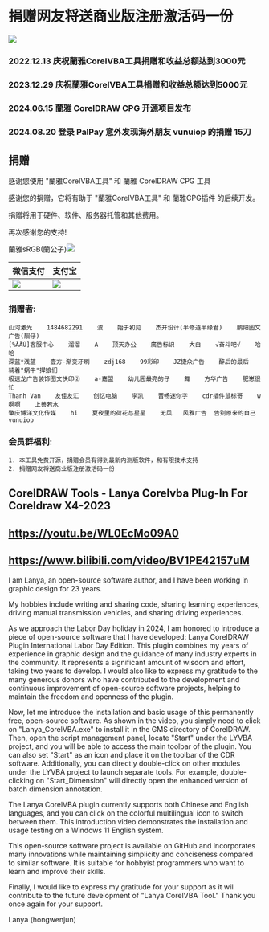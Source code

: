 # 捐赠网友将送商业版注册激活码一份
![](https://lyvba.com/wp-content/uploads/2023/12/vlog_lanya.jpg)
### 2022.12.13 庆祝蘭雅CorelVBA工具捐赠和收益总额达到3000元
### 2023.12.29 庆祝蘭雅CorelVBA工具捐赠和收益总额达到5000元
### 2024.06.15 蘭雅 CorelDRAW CPG 开源项目发布
### 2024.08.20 登录 PalPay 意外发现海外朋友 vunuiop 的捐赠 15刀
## 捐赠
感谢您使用 "蘭雅CorelVBA工具" 和 蘭雅 CorelDRAW CPG 工具

感谢您的捐赠，它将有助于 "蘭雅CorelVBA工具" 和 蘭雅CPG插件 的后续开发。

捐赠将用于硬件、软件、服务器托管和其他费用。

再次感谢您的支持!            

蘭雅sRGB(蘭公子)[![](https://raw.githubusercontent.com/hongwenjun/vps_setup/master/img/paypal.png)](https://paypal.me/sRGB18)

| 微信支付 | 支付宝 |
| ------- | ------- |
| ![](https://lyvba.com/donate/WXPay.png) | ![](https://lyvba.com/donate/AliPay.jpg) |

### 捐赠者:
```
山河激光    1484682291    波    始于初见    杰开设计(半修道半缘君)    鹏阳图文广告(靓仔)    
[%ĀĀÙ]客服中心    溜溜    A    顶天办公    廣告标识    大白    √奋斗吧√    哈哈  
深蓝*浅蓝    壹方-渐变牙刷    zdj168    99彩印    JZ捷众广告    醉后的最后    骑着"蜗牛"撵娘们    
极速龙广告装饰图文快印②    a-嘉盟    幼儿园最亮的仔    舞    方华广告    肥崽很忙    
Thanh Van    友佳友汇    创忆电脑    李凯    晋畅迷你字    cdr插件鼠标哥    w啊啊    上善若水    
肇庆博洋文化传媒    hi    夏夜里的荷花与星星    无风   风雅广告  告别原来的自己  vunuiop
```
### 会员群福利: 
```
1. 本工具免费开源，捐赠会员有得到最新内测版软件，和有限技术支持
2. 捐赠网友将送商业版注册激活码一份
```

## CorelDRAW Tools - Lanya Corelvba Plug-In For Coreldraw X4-2023

## https://youtu.be/WL0EcMo09A0

## https://www.bilibili.com/video/BV1PE42157uM


I am Lanya, an open-source software author, and I have been working in graphic design for 23 years.

My hobbies include writing and sharing code, sharing learning experiences, driving manual transmission vehicles, and sharing driving experiences.

As we approach the Labor Day holiday in 2024, I am honored to introduce a piece of open-source software that I have developed: Lanya CorelDRAW Plugin International Labor Day Edition. This plugin combines my years of experience in graphic design and the guidance of many industry experts in the community. It represents a significant amount of wisdom and effort, taking two years to develop. I would also like to express my gratitude to the many generous donors who have contributed to the development and continuous improvement of open-source software projects, helping to maintain the freedom and openness of the plugin.

Now, let me introduce the installation and basic usage of this permanently free, open-source software. As shown in the video, you simply need to click on "Lanya_CorelVBA.exe" to install it in the GMS directory of CorelDRAW. Then, open the script management panel, locate "Start" under the LYVBA project, and you will be able to access the main toolbar of the plugin. You can also set "Start" as an icon and place it on the toolbar of the CDR software. Additionally, you can directly double-click on other modules under the LYVBA project to launch separate tools. For example, double-clicking on "Start_Dimension" will directly open the enhanced version of batch dimension annotation.

The Lanya CorelVBA plugin currently supports both Chinese and English languages, and you can click on the colorful multilingual icon to switch between them. This introduction video demonstrates the installation and usage testing on a Windows 11 English system.

This open-source software project is available on GitHub and incorporates many innovations while maintaining simplicity and conciseness compared to similar software. It is suitable for hobbyist programmers who want to learn and improve their skills.

Finally, I would like to express my gratitude for your support as it will contribute to the future development of "Lanya CorelVBA Tool." Thank you once again for your support.

Lanya (hongwenjun)

